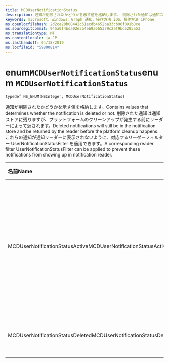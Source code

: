 ```yaml
---
title: MCDUserNotificationStatus
description: 通知が削除されたかどうかを示す値を格納します。 削除された通知は通知ストアに残りますが、プラットフォームのクリーンアップが発生する前にリーダーによって返されます。 これらの通知が通知リーダーに表示されないように、対応するリーダーフィルター UserNotificationStatusFilter を適用できます。
keywords: microsoft、windows、Graph 通知、操作方法 iOS、操作方法 iPhone
ms.openlocfilehash: 2d2ce28b08442c51ecdb4652ba33cb96f091b8ce
ms.sourcegitcommit: 945a0f4bda02e3b4eb9a665379c2af9bd5285a53
ms.translationtype: MT
ms.contentlocale: ja-JP
ms.lasthandoff: 04/18/2019
ms.locfileid: "59800814"
---
```

# <a name="enum-mcdusernotificationstatus"></a><span data-ttu-id="7e068-106">enum`MCDUserNotificationStatus`</span><span class="sxs-lookup"><span data-stu-id="7e068-106">enum `MCDUserNotificationStatus`</span></span>

```
typedef NS_ENUM(NSInteger, MCDUserNotificationStatus)
```

<span data-ttu-id="7e068-107">通知が削除されたかどうかを示す値を格納します。</span><span class="sxs-lookup"><span data-stu-id="7e068-107">Contains values that determines whether the notification is deleted or not.</span></span> <span data-ttu-id="7e068-108">削除された通知は通知ストアに残りますが、プラットフォームのクリーンアップが発生する前にリーダーによって返されます。</span><span class="sxs-lookup"><span data-stu-id="7e068-108">Deleted notifications will still be in the notification store and be returned by the reader before the platform cleanup happens.</span></span> <span data-ttu-id="7e068-109">これらの通知が通知リーダーに表示されないように、対応するリーダーフィルター UserNotificationStatusFilter を適用できます。</span><span class="sxs-lookup"><span data-stu-id="7e068-109">A corresponding reader filter UserNotificationStatusFilter can be applied to prevent these notifications from showing up in notification reader.</span></span> 

|<span data-ttu-id="7e068-110">名前</span><span class="sxs-lookup"><span data-stu-id="7e068-110">Name</span></span> | <span data-ttu-id="7e068-111">値</span><span class="sxs-lookup"><span data-stu-id="7e068-111">Value</span></span> | <span data-ttu-id="7e068-112">説明</span><span class="sxs-lookup"><span data-stu-id="7e068-112">Description</span></span> |
|:-- |:-- |:-- |
|   <span data-ttu-id="7e068-113">MCDUserNotificationStatusActive</span><span class="sxs-lookup"><span data-stu-id="7e068-113">MCDUserNotificationStatusActive</span></span> |<span data-ttu-id="7e068-114">0</span><span class="sxs-lookup"><span data-stu-id="7e068-114">0</span></span>| <span data-ttu-id="7e068-115">通知はまだアクティブであり、接続されているデバイスのプラットフォームストア内に保持されます。</span><span class="sxs-lookup"><span data-stu-id="7e068-115">The notification is still active and persisted inside Connected Devices Platform store.</span></span> |
|   <span data-ttu-id="7e068-116">MCDUserNotificationStatusDeleted</span><span class="sxs-lookup"><span data-stu-id="7e068-116">MCDUserNotificationStatusDeleted</span></span> | <span data-ttu-id="7e068-117">1</span><span class="sxs-lookup"><span data-stu-id="7e068-117">1</span></span>| <span data-ttu-id="7e068-118">通知が削除されました。</span><span class="sxs-lookup"><span data-stu-id="7e068-118">The notification has been deleted.</span></span>|